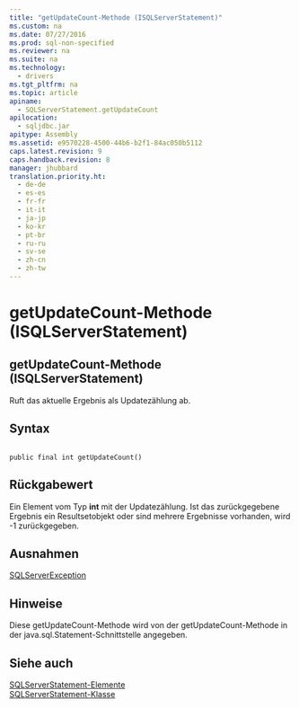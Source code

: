 ```yaml
---
title: "getUpdateCount-Methode (ISQLServerStatement)"
ms.custom: na
ms.date: 07/27/2016
ms.prod: sql-non-specified
ms.reviewer: na
ms.suite: na
ms.technology: 
  - drivers
ms.tgt_pltfrm: na
ms.topic: article
apiname: 
  - SQLServerStatement.getUpdateCount
apilocation: 
  - sqljdbc.jar
apitype: Assembly
ms.assetid: e9570228-4500-44b6-b2f1-84ac050b5112
caps.latest.revision: 9
caps.handback.revision: 8
manager: jhubbard
translation.priority.ht: 
  - de-de
  - es-es
  - fr-fr
  - it-it
  - ja-jp
  - ko-kr
  - pt-br
  - ru-ru
  - sv-se
  - zh-cn
  - zh-tw
---
```

# getUpdateCount-Methode (ISQLServerStatement)
    
## getUpdateCount\-Methode \(ISQLServerStatement\)  
 Ruft das aktuelle Ergebnis als Updatezählung ab.  
  
## Syntax  
  
```  
  
public final int getUpdateCount()  
```  
  
## Rückgabewert  
 Ein Element vom Typ **int** mit der Updatezählung. Ist das zurückgegebene Ergebnis ein Resultsetobjekt oder sind mehrere Ergebnisse vorhanden, wird \-1 zurückgegeben.  
  
## Ausnahmen  
 [SQLServerException](../content/SQLServerException-Class.md)  
  
## Hinweise  
 Diese getUpdateCount\-Methode wird von der getUpdateCount\-Methode in der java.sql.Statement\-Schnittstelle angegeben.  
  
## Siehe auch  
 [SQLServerStatement-Elemente](../content/SQLServerStatement-Members.md)   
 [SQLServerStatement-Klasse](../content/SQLServerStatement-Class.md)  
  
  